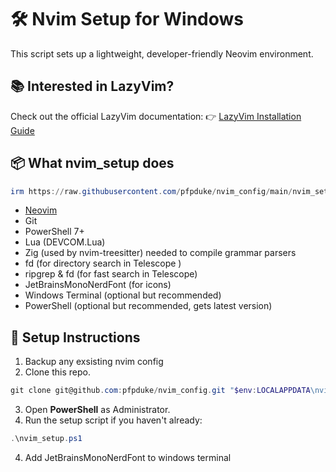 # 🛠️ Nvim Setup for Windows

This script sets up a lightweight, developer-friendly Neovim environment.

## 📚 Interested in LazyVim?

Check out the official LazyVim documentation:
👉 [LazyVim Installation Guide](https://www.lazyvim.org/installation)


## 📦 What nvim_setup does

```powershell
irm https://raw.githubusercontent.com/pfpduke/nvim_config/main/nvim_setup.ps1 | iex
```

- [Neovim](https://neovim.io)
- Git
- PowerShell 7+
- Lua (DEVCOM.Lua)
- Zig (used by nvim-treesitter) needed to compile grammar parsers
- fd (for directory search in Telescope )
- ripgrep & fd (for fast search in Telescope)
- JetBrainsMonoNerdFont (for icons)
- Windows Terminal (optional but recommended)
- PowerShell (optional but recommended, gets latest version)

## 🚀 Setup Instructions

1. Backup any exsisting nvim config
2. Clone this repo.

```powershell
git clone git@github.com:pfpduke/nvim_config.git "$env:LOCALAPPDATA\nvim"
```
3. Open **PowerShell** as Administrator.
4. Run the setup script if you haven't already:

```powershell
.\nvim_setup.ps1
```
4. Add JetBrainsMonoNerdFont to windows terminal


